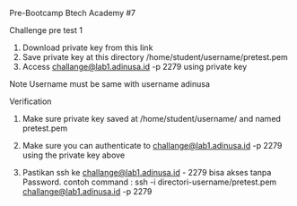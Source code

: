 Pre-Bootcamp Btech Academy #7

Challenge pre test 1

1. Download private key from this link 
2. Save private key at this directory /home/student/username/pretest.pem
3. Access challange@lab1.adinusa.id -p 2279 using private key

Note Username must be same with username adinusa



Verification
1. Make sure private key saved at /home/student/username/ and named pretest.pem

2. Make sure you can authenticate to challange@lab1.adinusa.id -p 2279 using the private key above

3. Pastikan ssh ke challange@lab1.adinusa.id - 2279 bisa akses tanpa Password.
contoh command : ssh -i directori-username/pretest.pem challange@lab1.adinusa.id -p 2279

